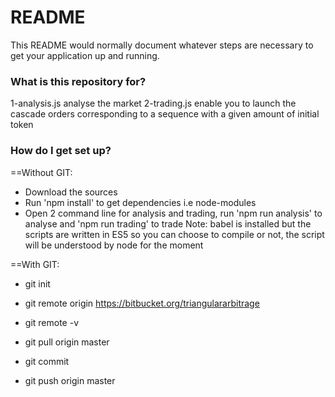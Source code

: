 # README #

This README would normally document whatever steps are necessary to get your application up and running.

### What is this repository for? ###

1-analysis.js analyse the market
2-trading.js enable you to launch the cascade orders corresponding to a sequence with a given amount of initial token

### How do I get set up? ###

==Without GIT:
- Download the sources
- Run 'npm install' to get dependencies i.e node-modules
- Open 2 command line for analysis and trading, run 'npm run analysis' to analyse and 'npm run trading' to trade
Note: babel is installed but the scripts are written in ES5 so you can choose to compile or not, the script will be understood by node for the moment

==With GIT:
- git init
- git remote origin https://bitbucket.org/triangulararbitrage
- git remote -v
- git pull origin master

- git commit
- git push origin master

